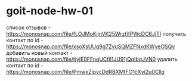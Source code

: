 # goit-node-hw-01
список отзывов - https://monosnap.com/file/fLOJMoKjjnVK25WrzfifPWcDC6JjTI
получить контакт по id - https://monosnap.com/file/xsoXsUUq9g7ZvuSQMZFNxdKWyeOSQy
добавить новый контакт - https://monosnap.com/file/tjyjE0FFnqUCfil1JU91jQqIbqJVN0
удалить контакт по id - https://monosnap.com/file/PmwxZipvcDdRBXMtFO1cXyi2u0Cllq